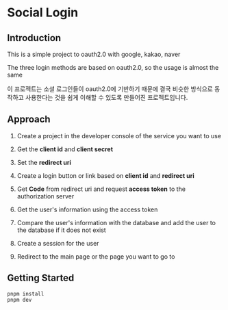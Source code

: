 # Social Login

## Introduction

This is a simple project to oauth2.0 with google, kakao, naver

The three login methods are based on oauth2.0, so the usage is almost the same

이 프로젝트는 소셜 로그인들이 oauth2.0에 기반하기 때문에 결국 비슷한 방식으로 동작하고 사용한다는 것을 쉽게 이해할 수 있도록 만들어진 프로젝트입니다.

## Approach

1. Create a project in the developer console of the service you want to use

2. Get the **client id** and **client secret**

3. Set the **redirect uri**

4. Create a login button or link based on **client id** and **redirect uri**

5. Get **Code** from redirect uri and request **access token** to the authorization server

6. Get the user's information using the access token

7. Compare the user's information with the database and add the user to the database if it does not exist

8. Create a session for the user

9. Redirect to the main page or the page you want to go to

## Getting Started

```
pnpm install
pnpm dev
```

